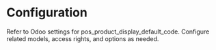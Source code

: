 # Configuration

Refer to Odoo settings for pos_product_display_default_code. Configure related models, access rights, and options as needed.
